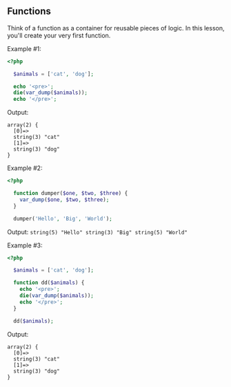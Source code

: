 ## Functions

Think of a function as a container for reusable pieces of logic. In this lesson, you'll create your very first function.

Example #1:
```php
<?php

  $animals = ['cat', 'dog'];

  echo '<pre>';
  die(var_dump($animals));
  echo '</pre>';
```

Output:
```
array(2) {
  [0]=>
  string(3) "cat"
  [1]=>
  string(3) "dog"
}
```

Example #2:
```php
<?php

  function dumper($one, $two, $three) {
    var_dump($one, $two, $three);
  }

  dumper('Hello', 'Big', 'World');
```

Output: `string(5) "Hello" string(3) "Big" string(5) "World"`

Example #3:
```php
<?php

  $animals = ['cat', 'dog'];

  function dd($animals) {
    echo '<pre>';
    die(var_dump($animals));
    echo '</pre>';
  }

  dd($animals);
```

Output:
```
array(2) {
  [0]=>
  string(3) "cat"
  [1]=>
  string(3) "dog"
}
```
